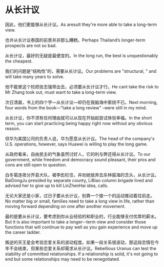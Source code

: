 # 从长计议

<p><span class="chinese">因此，他们更能够从长计议。</span><span class="english">As aresult they're more able to take a long-term view.</span></p>

<p><span class="chinese">也许从长计议泰国的前景并非那么糟糕。</span><span class="english">Perhaps Thailand’s longer-term prospects are not so bad.</span></p>

<p><span class="chinese">从长计议，最好的无疑是最便宜的。</span><span class="english">In the long run, the best is unquestionably the cheapest.</span></p>

<p><span class="chinese">我们的问题是“结构性”的，需要从长计议。</span><span class="english">Our problems are "structural, " and will take many years to solve.</span></p>

<p><span class="chinese">他不能冒这个险把张志强带出去，必须要从长计议才行。</span><span class="english">He cant take the risk to Mr Zhang took out, must want to take a long-term view.</span></p>

<p><span class="chinese">次日清晨，书上的四个字—从长计议—却仍在我脑海中萦绕不已。</span><span class="english">Next morning, four words from the book—"take a long review" –were still in my mind.</span></p>

<p><span class="chinese">从长计议，你不须有任何理由就可以从现在开始起尝试体验幸福。</span><span class="english">In the short term, you can start practicing being happy right now without any obvious reason.</span></p>

<p><span class="chinese">但华为美国公司的负责人说，华为愿意从长计议。</span><span class="english">The head of the company's U.S. operations, however, says Huawei is willing to play the long game.</span></p>

<p><span class="chinese">从政府看来，自由民主的气象虽然讨好人，它的利与弊还得从长计议。</span><span class="english">To our government, while freedom and democracy sound pleasant, their pros and cons are still open to question.</span></p>

<p><span class="chinese">白冬菊连夜分开县大队，被李彪栏住，并劝她放弃去杀林振海的念头，从长计议。</span><span class="english">BaiDongJu presided by separate county, LiBiao column brigade lived and advised her to give up to kill LinZhenHai idea, calls.</span></p>

<p><span class="chinese">无论大家还是小家，过日子要从长计议，别靠一个接一个的运动推动着往前走。</span><span class="english">No matter big or small, families need to take a long view in life, rather than moving forward depending on one after another movement.</span></p>

<p><span class="chinese">最的是要从长计议，要考虑到你从业经验的和职业的，行业能够支付优厚的薪水。</span><span class="english">But it is also important to take a longer--term view and consider those functions that will continue to pay well as you gain experience and move up the career ladder.</span></p>

<p><span class="chinese">叛逆的天王星会考验恋爱关系的波动程度。如果一段关系很波动，那这段恋情在今年不会结束，但某些恋爱关系却需求从长计议。</span><span class="english">Rebellious Uranus can test the stability of committed relationships. If a relationship is solid, it's not going to end but some relationships may need to be renegotiated.</span></p>

